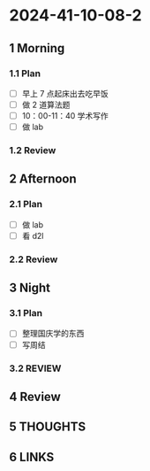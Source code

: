 # 2024-41-10-08-2

## 1 Morning

### 1.1 Plan

- [ ] 早上 7 点起床出去吃早饭
- [ ] 做 2 道算法题
- [ ] 10：00-11：40 学术写作
- [ ] 做 lab

### 1.2 Review

## 2 Afternoon

### 2.1 Plan

- [ ] 做 lab
- [ ] 看 d2l

### 2.2 Review

## 3 Night

### 3.1 Plan

- [ ] 整理国庆学的东西
- [ ] 写周结

### 3.2 REVIEW

## 4 Review

## 5 THOUGHTS

## 6 LINKS
